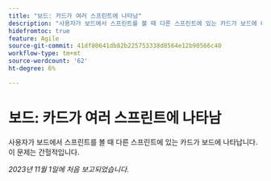 ```yaml
---
title: "보드: 카드가 여러 스프린트에 나타남"
description: "사용자가 보드에서 스프린트를 볼 때 다른 스프린트에 있는 카드가 보드에 나타납니다. 이 문제는 간헐적입니다."
hidefromtoc: true
feature: Agile
source-git-commit: 41df80641db82b225753338d8564e12b90566c40
workflow-type: tm+mt
source-wordcount: '62'
ht-degree: 6%

---
```



# 보드: 카드가 여러 스프린트에 나타남

사용자가 보드에서 스프린트를 볼 때 다른 스프린트에 있는 카드가 보드에 나타납니다. 이 문제는 간헐적입니다.

_2023년 11월 1일에 처음 보고되었습니다._
